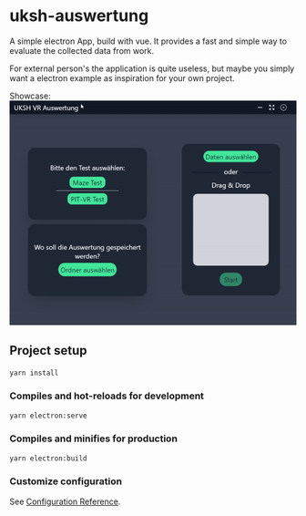 # uksh-auswertung
 A simple electron App, build with vue.
 It provides a fast and simple way to evaluate the collected data from work.

 For external person's the application is quite useless, but maybe you simply want a electron example as inspiration for your own project.

 Showcase:
 ![screenshot](./uksh_showcase.gif)
## Project setup
```
yarn install
```

### Compiles and hot-reloads for development
```
yarn electron:serve
```

### Compiles and minifies for production
```
yarn electron:build
```


### Customize configuration
See [Configuration Reference](https://cli.vuejs.org/config/).
